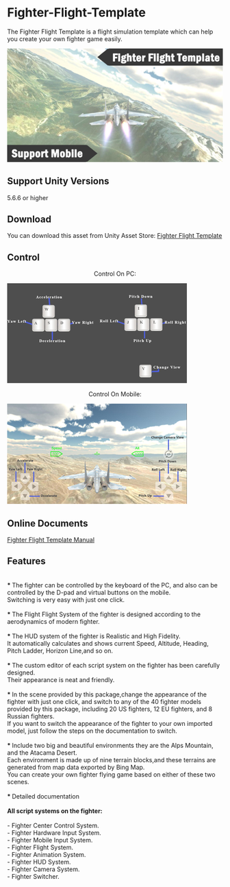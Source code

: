 # Fighter-Flight-Template

The Fighter Flight Template is a flight simulation template which can help you create your own fighter game easily.

![image](https://github.com/swordmaster003/Fighter-Flight-Template/blob/master/Screenshots/Cover.png)

## Support Unity Versions

5.6.6 or higher

## Download

You can download this asset from Unity Asset Store:
[Fighter Flight Template](https://assetstore.unity.com/packages/templates/systems/fighter-flight-template-151693)

## Control

<center>Control On PC:</center>

![image](https://github.com/swordmaster003/Fighter-Flight-Template/blob/master/Screenshots/ControlOnPC.png)

<center>Control On Mobile:</center>

![image](https://github.com/swordmaster003/Fighter-Flight-Template/blob/master/Screenshots/ControlOnMobile.png)

## Online Documents

[Fighter Flight Template Manual](https://www.swordmaster.info/documents/unity-assets-documents/fighter-complete-template-manual)

## Features

<BR>
<STRONG> * </STRONG>
The fighter can be controlled by the keyboard of the PC, and also can be controlled by the D-pad and virtual buttons on the mobile.
</BR>
 Switching is very easy with just one click.
</BR>

<BR>
<STRONG> * </STRONG>
The Flight Flight System of the fighter is designed according to the aerodynamics of modern fighter.
</BR>

<BR>
<STRONG> * </STRONG>
The HUD system of the fighter is Realistic and High Fidelity.
</BR>
It automatically calculates and shows current Speed, Altitude, Heading, Pitch Ladder, Horizon Line,and so on.
</BR>

<BR>
<STRONG> * </STRONG>
The custom editor of each script system on the fighter has been carefully designed.
</BR>
Their appearance is neat and friendly.
</BR>

<BR>
<STRONG> * </STRONG>
In the scene provided by this package,change the appearance of the fighter with just one click, and switch to any of the 40 fighter models provided by this package, including 20 US fighters, 12 EU fighters, and 8 Russian fighters.
</BR> 
If you want to switch the appearance of the fighter to your own imported model, just follow the steps on the documentation to switch.
</BR>

<BR>
<STRONG> * </STRONG>
Include two big and beautiful environments
they are the Alps Mountain, and the Atacama Desert.
</BR>
Each environment is made up of nine terrain blocks,and these terrains are generated from map data exported by Bing Map.
</BR>
You can create your own fighter flying game based on either of these two scenes.
</BR>

<BR>
<STRONG> * </STRONG>
Detailed documentation
</BR>

<BR>
<STRONG>
All script systems on the fighter:
</STRONG>
</BR>

<BR>
 - Fighter Center Control System.
</BR>
 - Fighter Hardware Input System.
</BR>
 - Fighter Mobile Input System.
</BR>
 - Fighter Flight System.
</BR>
 - Fighter Animation System.
</BR>
 - Fighter HUD System.
</BR>
 - Fighter Camera System.
</BR>
 - Fighter Switcher.
</BR>
